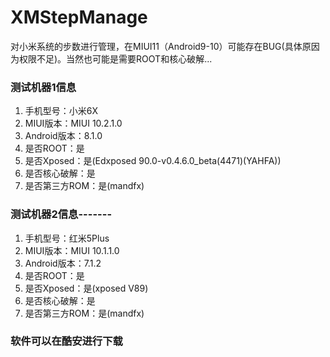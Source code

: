 # XMStepManage
对小米系统的步数进行管理，在MIUI11（Android9-10）可能存在BUG(具体原因为权限不足)。当然也可能是需要ROOT和核心破解...

### 测试机器1信息
1. 手机型号：小米6X
2. MIUI版本：MIUI 10.2.1.0
3. Android版本：8.1.0
4. 是否ROOT：是
5. 是否Xposed：是(Edxposed 90.0-v0.4.6.0_beta(4471)(YAHFA))
6. 是否核心破解：是
7. 是否第三方ROM：是(mandfx)
### 测试机器2信息-------
1. 手机型号：红米5Plus
2. MIUI版本：MIUI 10.1.1.0
3. Android版本：7.1.2
4. 是否ROOT：是
5. 是否Xposed：是(xposed V89)
6. 是否核心破解：是
7. 是否第三方ROM：是(mandfx)

### 软件可以在酷安进行下载
